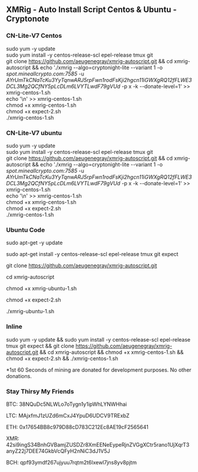 ## XMRig - Auto Install Script Centos & Ubuntu - Cryptonote

### CN-Lite-V7 Centos
sudo yum -y update<br>
sudo yum install -y centos-release-scl epel-release tmux git<br>
git clone https://github.com/aeugenegray/xmrig-autoscript.git && cd xmrig-autoscript && echo './xmrig --algo=cryptonight-lite --variant 1 -o *spot.mineallcrypto.com:7585* -u *AYrUmTkCNaTcKu3YyTqnwARJ5rpFwn1rodFsKji2hgcn11iGWXgRQ12fFLWE3DCL3Mg2QCfNY5pLcDLm6LVYTLwdF79gVUd* -p x -k --donate-level=1' >> xmrig-centos-1.sh<br>
echo '\n' >> xmrig-centos-1.sh<br>
chmod +x xmrig-centos-1.sh<br>
chmod +x expect-2.sh<br>
./xmrig-centos-1.sh<br>

### CN-Lite-V7 ubuntu
sudo yum -y update<br>
sudo yum install -y centos-release-scl epel-release tmux git<br>
git clone https://github.com/aeugenegray/xmrig-autoscript.git && cd xmrig-autoscript && echo './xmrig --algo=cryptonight-lite --variant 1 -o *spot.mineallcrypto.com:7585* -u *AYrUmTkCNaTcKu3YyTqnwARJ5rpFwn1rodFsKji2hgcn11iGWXgRQ12fFLWE3DCL3Mg2QCfNY5pLcDLm6LVYTLwdF79gVUd* -p x -k --donate-level=1' >> xmrig-centos-1.sh<br>
echo '\n' >> xmrig-centos-1.sh<br>
chmod +x xmrig-centos-1.sh<br>
chmod +x expect-2.sh<br>
./xmrig-centos-1.sh<br>


### Ubuntu Code
sudo apt-get -y update

sudo apt-get install -y centos-release-scl epel-release tmux git expect

git clone https://github.com/aeugenegray/xmrig-autoscript.git

cd xmrig-autoscript

chmod +x xmrig-ubuntu-1.sh

chmod +x expect-2.sh

./xmrig-ubuntu-1.sh

### Inline

sudo yum -y update && sudo yum install -y centos-release-scl epel-release tmux git expect && git clone https://github.com/aeugenegray/xmrig-autoscript.git && cd xmrig-autoscript && chmod +x xmrig-centos-1.sh && chmod +x expect-2.sh && ./xmrig-centos-1.sh


*1st 60 Seconds of mining are donated for development purposes. No other donations.


### Stay Thirsy My Friends
BTC: 38NQuDc5NLWLo7oTygn1y1ipWhLYNWHhai

LTC: MAjxfmJ1zUZd6mCxJ4YpuD6UDCV9TRExbZ

ETH: 0x17654BB8c979D88cD783C212Ec8AE19cF2565641

XMR: 42si9ingS34BnhGVBamjZUSDZr8XmEENeEypeRjnZVGgXCtr5rano1UjXqrT3anyZ22j7DEE74GkbVcQFyH2nNiC3dJ1V5J

BCH: qpf93ymdf267ujyuu7rqtm2t6lxewl7jns8yv8pjtm

